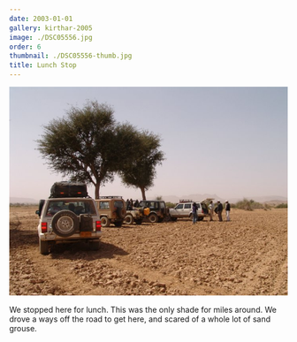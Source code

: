 ```yaml
---
date: 2003-01-01
gallery: kirthar-2005
image: ./DSC05556.jpg
order: 6
thumbnail: ./DSC05556-thumb.jpg
title: Lunch Stop
---
```


![Lunch Stop](./DSC05556.jpg)

We stopped here for lunch. This was the only shade for miles around. We drove a ways off the road to get here, and scared of a whole lot of sand grouse.